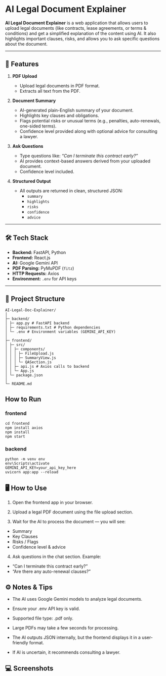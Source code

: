 # AI Legal Document Explainer

**AI Legal Document Explainer** is a web application that allows users to upload legal documents (like contracts, lease agreements, or terms & conditions) and get a simplified explanation of the content using AI. It also highlights important clauses, risks, and allows you to ask specific questions about the document.

---

## 🌟 Features

1. **PDF Upload**
   - Upload legal documents in PDF format.
   - Extracts all text from the PDF.

2. **Document Summary**
   - AI-generated plain-English summary of your document.
   - Highlights key clauses and obligations.
   - Flags potential risks or unusual terms (e.g., penalties, auto-renewals, one-sided terms).
   - Confidence level provided along with optional advice for consulting a lawyer.

3. **Ask Questions**
   - Type questions like: *“Can I terminate this contract early?”*
   - AI provides context-based answers derived from your uploaded document.
   - Confidence level included.

4. **Structured Output**
   - All outputs are returned in clean, structured JSON:
     - `summary`
     - `highlights`
     - `risks`
     - `confidence`
     - `advice`

---

## 🛠 Tech Stack

- **Backend:** FastAPI, Python  
- **Frontend:** React.js  
- **AI:** Google Gemini API  
- **PDF Parsing:** PyMuPDF (`fitz`)  
- **HTTP Requests:** Axios  
- **Environment:** `.env` for API keys  

---

## 📁 Project Structure

```
AI-Legal-Doc-Explainer/
│
├─ backend/
│ ├─ app.py # FastAPI backend
│ ├─ requirements.txt # Python dependencies
│ └─ .env # Environment variables (GEMINI_API_KEY)
│
├─ frontend/
│ ├─ src/
│ │ ├─ components/
│ │ │ ├─ FileUpload.js
│ │ │ ├─ SummaryView.js
│ │ │ └─ QASection.js
│ │ ├─ api.js # Axios calls to backend
│ │ └─ App.js
│ └─ package.json
│
└─ README.md
```

## How to Run
### frontend
```
cd frontend
npm install axios
npm install
npm start

```

### backend

```
python -m venv env
env\Scripts\activate
GEMINI_API_KEY=your_api_key_here
uvicorn app:app --reload

```

## 🖥 How to Use

1. Open the frontend app in your browser.

2. Upload a legal PDF document using the file upload section.

3. Wait for the AI to process the document — you will see:

- Summary
- Key Clauses
- Risks / Flags
- Confidence level & advice

4. Ask questions in the chat section. Example:

- “Can I terminate this contract early?”
- “Are there any auto-renewal clauses?”

## ⚙️ Notes & Tips

- The AI uses Google Gemini models to analyze legal documents.

- Ensure your .env API key is valid.

- Supported file type: .pdf only.

- Large PDFs may take a few seconds for processing.

- The AI outputs JSON internally, but the frontend displays it in a user-friendly format.

- If AI is uncertain, it recommends consulting a lawyer.

## 💻 Screenshots
